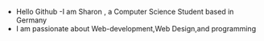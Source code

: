 - Hello Github
-I am Sharon , a Computer Science Student based in Germany
- I am passionate about Web-development,Web Design,and programming
  


